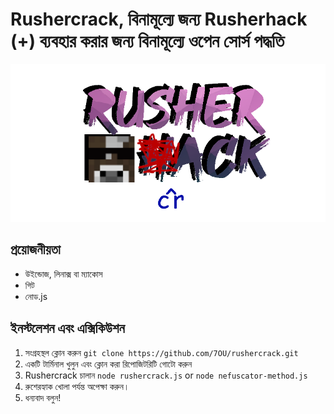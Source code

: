 # Rushercrack, বিনামূল্যে জন্য Rusherhack (+) ব্যবহার করার জন্য বিনামূল্যে ওপেন সোর্স পদ্ধতি

![উপরে Rushercrack](https://raw.githubusercontent.com/7OU/rushercrack/master/rushercrack.png)

## প্রয়োজনীয়তা
- উইন্ডোজ, লিনাক্স বা ম্যাকোস
- গিট
- নোড.js

## ইনস্টলেশন এবং এক্সিকিউশন
1) সংগ্রহস্থল ক্লোন করুন ``git clone https://github.com/7OU/rushercrack.git``
2) একটি টার্মিনাল খুলুন এবং ক্লোন করা রিপোজিটরিটি গোটো করুন
3) Rushercrack চালান ``node rushercrack.js`` or ``node nefuscator-method.js``
4) রুশেরহ্যাক খোলা পর্যন্ত অপেক্ষা করুন।
5) ধন্যবাদ বলুন!
